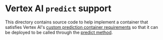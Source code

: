 # Vertex AI `predict` support

This directory contains source code to help implement a container that satisfies Vertex AI's
[custom prediction container requirements](https://cloud.google.com/vertex-ai/docs/predictions/custom-container-requirements)
so that it can be deployed to be called through the
[predict method](https://cloud.google.com/vertex-ai/docs/reference/rest/v1/projects.locations.endpoints/predict).
